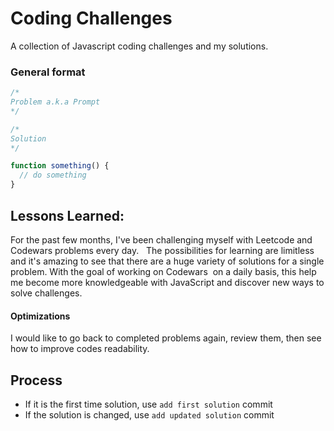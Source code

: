 # Coding Challenges

A collection of Javascript coding challenges and my solutions. 

### General format

```js
/* 
Problem a.k.a Prompt
*/

/* 
Solution
*/

function something() {
  // do something
}
```
## Lessons Learned:

For the past few months, I've been challenging myself with Leetcode and Codewars problems every day.   The possibilities for learning are limitless and it's amazing to see that there are a huge variety of solutions for a single problem. With the goal of working on Codewars  on a daily basis, this help me become more knowledgeable with JavaScript and discover new ways to solve challenges.

#### Optimizations 

I would like to go back to completed problems again, review them, then see how to improve codes readability. 

## Process

- If it is the first time solution, use `add first solution` commit
- If the solution is changed, use `add updated solution` commit
